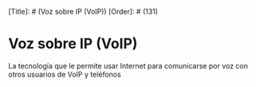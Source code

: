 [Title]: # (Voz sobre IP (VoIP))
[Order]: # (131)

# Voz sobre IP (VoIP) 

La tecnología que le permite usar Internet para comunicarse por voz con otros usuarios de VoIP y teléfonos